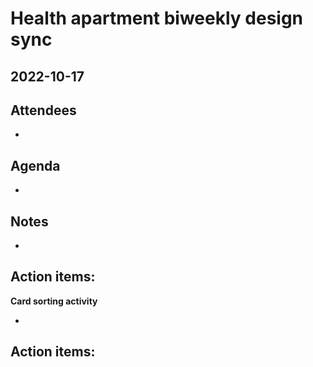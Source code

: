 # Health apartment biweekly design sync
## 2022-10-17 

## Attendees
- 

## Agenda
- 

## Notes
- 
Action items: 
  - 

**Card sorting activity**

- 

Action items: 
 -  
 
